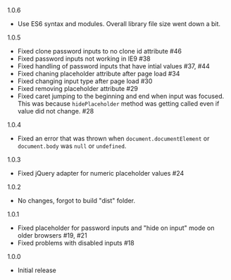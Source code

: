 1.0.6

- Use ES6 syntax and modules. Overall library file size went down a bit.

1.0.5

- Fixed clone password inputs to no clone id attribute #46
- Fixed password inputs not working in IE9 #38
- Fixed handling of password inputs that have intial values #37, #44
- Fixed chaning placeholder attribute after page load #34
- Fixed changing input type after page load #30
- Fixed removing placeholder attribute #29
- Fixed caret jumping to the beginning and end when input was focused. This was because `hidePlaceholder` method was getting called even if value did not change. #28

1.0.4

- Fixed an error that was thrown when `document.documentElement` or `document.body` was `null` or `undefined`.

1.0.3

- Fixed jQuery adapter for numeric placeholder values #24

1.0.2

- No changes, forgot to build "dist" folder.

1.0.1

- Fixed placeholder for password inputs and "hide on input" mode on older browsers #19, #21
- Fixed problems with disabled inputs #18

1.0.0

- Initial release
